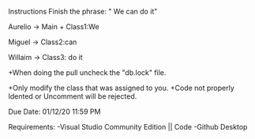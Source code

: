 Instructions
Finish the phrase: " We can do it"

Aurelio -> Main + Class1:We

Miguel  -> Class2:can

Willaim -> Class3: do it

+When doing the pull uncheck the "db.lock" file.

+Only modify the class that was assigned to you.
+Code not properly Idented or Uncomment will be rejected.

Due Date: 01/12/20 11:59 PM

Requirements: 
-Visual Studio Community Edition || Code
-Github Desktop



